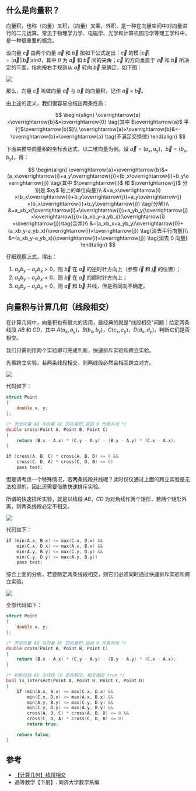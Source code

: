 ## 什么是向量积？

向量积，也称（向量）叉积，（向量）叉乘，外积，是一种在向量空间中对向量进行的二元运算。常见于物理学力学、电磁学、光学和计算机图形学等理工学科中，是一种很重要的概念。

设向量 $\overrightarrow{c}$ 由两个向量 $\overrightarrow{a}$ 和 $\overrightarrow{b}$ 按如下公式定出：$\overrightarrow{c}$ 的模 $|\overrightarrow{c}|=|\overrightarrow{a}||\overrightarrow{b}|sinθ$，其中 $θ$ 为 $\overrightarrow{a}$ 和 $\overrightarrow{b}$ 间的夹角；$\overrightarrow{c}$ 的方向垂直于 $\overrightarrow{a}$ 和 $\overrightarrow{b}$ 所决定的平面，指向按右手规则从 $\overrightarrow{a}$ 转向 $\overrightarrow{b}$ 来确定，如下图：

![](https://resource.ethsonliu.com/image/20180326_02.jpg)

那么，向量 $\overrightarrow{c}$ 叫做向量 $\overrightarrow{a}$ 与 $\overrightarrow{b}$ 的向量积，记作 $\overrightarrow{a}×\overrightarrow{b}$。

由上述的定义，我们很容易总结出两条性质：

$$
\begin{align}
\overrightarrow{a}×\overrightarrow{b}&=\overrightarrow{0} \tag{其中 $\overrightarrow{a}$ 平行$\overrightarrow{b}$}\\
\overrightarrow{a}×\overrightarrow{b}&=- \overrightarrow{b}×\overrightarrow{a} \tag{不满足交换律}
\end{align}
$$

下面来推导向量积的坐标表达式，以二维向量为例。设 $\overrightarrow{a}=(a_x, a_y)，\overrightarrow{b}=(b_x, b_y)$，得：

$$
\begin{align}
\overrightarrow{a}×\overrightarrow{b}&=(a_x\overrightarrow{i}+a_y\overrightarrow{j})×(b_x\overrightarrow{i}+b_y\overrightarrow{j}) \tag{其中 $\overrightarrow{i}$ 和 $\overrightarrow{j}$ 分别是 $xy$ 轴上的单位向量}\\
&=a_x\overrightarrow{i}×(b_x\overrightarrow{i}+b_y\overrightarrow{j})+a_y\overrightarrow{j}×(b_x\overrightarrow{i}+b_y\overrightarrow{j}) \tag{分解}\\
&=a_xb_x(\overrightarrow{i}×\overrightarrow{i})+a_yb_y(\overrightarrow{j}×\overrightarrow{j})+(a_xb_y-a_yb_x)(\overrightarrow{i}×\overrightarrow{j})\tag{合并}\\
&=(a_xb_x+a_yb_y)\overrightarrow{0}+(a_xb_y-a_yb_x)(\overrightarrow{i}×\overrightarrow{j}) \tag{消去平行向量}\\
&=(a_xb_y-a_yb_x)(\overrightarrow{i}×\overrightarrow{j}) \tag{消去 0 向量}
\end{align}
$$

仔细观察上式，得出：

1. $a_xb_y-a_yb_x>0$，则 $\overrightarrow{b}$ 在 $\overrightarrow{a}$ 的逆时针方向上（参照 $\overrightarrow{i}$ 和 $\overrightarrow{j}$ 的位置）；
2. $a_xb_y-a_yb_x<0$，则 $\overrightarrow{b}$ 在 $\overrightarrow{a}$ 的顺时针方向上；
3. $a_xb_y-a_yb_x=0$，则 $\overrightarrow{a}$ 和 $\overrightarrow{b}$ 共线，但是否同向不确定。

## 向量积与计算几何（线段相交）

在计算几何中，向量积也有很大的应用，最经典的就是"线段相交"问题：给定两条线段 $AB$ 和 $CD$，其中 $A(a_x, a_y)，B(b_x, b_y)，C(c_x, c_y)，D(d_x, d_y)$，判断它们是否相交。

我们只需利用两个实验即可完成判断，快速排斥实验和跨立实验。

先看跨立实验，若两条线段相交，则两线段必然会相互跨立对方。

![](https://resource.ethsonliu.com/image/20180326_03.png)

代码如下：

```c++
struct Point
{
    double x, y;
};

/* 求出向量 AB 与向量 AC 的向量积,返回 0 代表共线 */
double cross(Point A, Point B, Point C)
{
    return (B.x - A.x) * (C.y - A.y) - (B.y - A.y) * (C.x - A.x);
}

if (cross(A, B, C) * cross(A, B, D) <= 0 &&
    cross(C, D, A) * cross(C, D, B) <= 0)
    pass test;
```

但是请考虑一个特殊情况，若两条线段共线呢？此时仅仅通过上面的跨立实验是无法检测的，因此还需要借助快速排斥实验。

所谓的快速排斥实验，就是以线段 $AB$，$CD$ 为对角线作两个矩形，若两个矩形外离，则两条线段必定不相交。

![](https://resource.ethsonliu.com/image/20180326_04.png)

代码如下：

```c++
if (min(A.x, B.x) <= max(C.x, D.x) &&
    min(C.x, D.x) <= max(A.x, B.x) &&
    min(A.y, B.y) <= max(C.y, D.y) &&
    min(C.y, D.y) <= max(A.y, B.y))
    pass test;
```

综合上面的分析，若要断定两条线段相交，则它们必须同时通过快速排斥实验和跨立实验。

![](https://resource.ethsonliu.com/image/20180326_05.png)

全部代码如下：

```c++
struct Point
{
    double x, y;
};

/* 求出向量 AB 与向量 AC 的向量积,返回 0 代表共线 */
double cross(Point A, Point B, Point C)
{
    return (B.x - A.x) * (C.y - A.y) - (B.y - A.y) * (C.x - A.x);
}

/* 判断线段 AB 与线段 CD 是否相交，相交返回 true */
bool is_intersect(Point A, Point B, Point C, Point D)
{
    if (min(A.x, B.x) <= max(C.x, D.x) &&
        min(C.x, D.x) <= max(A.x, B.x) &&
        min(A.y, B.y) <= max(C.y, D.y) &&
        min(C.y, D.y) <= max(A.y, B.y) &&
        cross(A, B, C) * cross(A, B, D) <= 0 &&
        cross(C, D, A) * cross(C, D, B) <= 0)
        return true;

    return false;
}
```

## 参考

- [【计算几何】线段相交](http://www.cnblogs.com/dwdxdy/p/3230485.html)
- 高等数学【下册】. 同济大学数学系编
